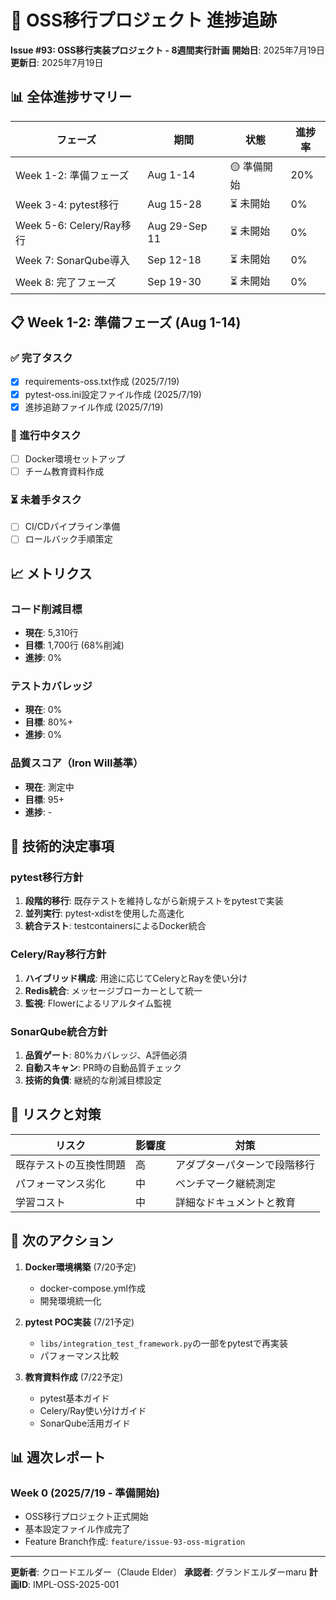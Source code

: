 # 🚀 OSS移行プロジェクト 進捗追跡
**Issue #93: OSS移行実装プロジェクト - 8週間実行計画**
**開始日**: 2025年7月19日
**更新日**: 2025年7月19日

## 📊 全体進捗サマリー

| フェーズ | 期間 | 状態 | 進捗率 |
|---------|------|------|--------|
| Week 1-2: 準備フェーズ | Aug 1-14 | 🟡 準備開始 | 20% |
| Week 3-4: pytest移行 | Aug 15-28 | ⏳ 未開始 | 0% |
| Week 5-6: Celery/Ray移行 | Aug 29-Sep 11 | ⏳ 未開始 | 0% |
| Week 7: SonarQube導入 | Sep 12-18 | ⏳ 未開始 | 0% |
| Week 8: 完了フェーズ | Sep 19-30 | ⏳ 未開始 | 0% |

## 📋 Week 1-2: 準備フェーズ (Aug 1-14)

### ✅ 完了タスク
- [x] requirements-oss.txt作成 (2025/7/19)
- [x] pytest-oss.ini設定ファイル作成 (2025/7/19)
- [x] 進捗追跡ファイル作成 (2025/7/19)

### 🔄 進行中タスク
- [ ] Docker環境セットアップ
- [ ] チーム教育資料作成

### ⏳ 未着手タスク
- [ ] CI/CDパイプライン準備
- [ ] ロールバック手順策定

## 📈 メトリクス

### コード削減目標
- **現在**: 5,310行
- **目標**: 1,700行 (68%削減)
- **進捗**: 0%

### テストカバレッジ
- **現在**: 0%
- **目標**: 80%+
- **進捗**: 0%

### 品質スコア（Iron Will基準）
- **現在**: 測定中
- **目標**: 95+
- **進捗**: -

## 🔧 技術的決定事項

### pytest移行方針
1. **段階的移行**: 既存テストを維持しながら新規テストをpytestで実装
2. **並列実行**: pytest-xdistを使用した高速化
3. **統合テスト**: testcontainersによるDocker統合

### Celery/Ray移行方針
1. **ハイブリッド構成**: 用途に応じてCeleryとRayを使い分け
2. **Redis統合**: メッセージブローカーとして統一
3. **監視**: Flowerによるリアルタイム監視

### SonarQube統合方針
1. **品質ゲート**: 80%カバレッジ、A評価必須
2. **自動スキャン**: PR時の自動品質チェック
3. **技術的負債**: 継続的な削減目標設定

## 📝 リスクと対策

| リスク | 影響度 | 対策 |
|--------|--------|------|
| 既存テストの互換性問題 | 高 | アダプターパターンで段階移行 |
| パフォーマンス劣化 | 中 | ベンチマーク継続測定 |
| 学習コスト | 中 | 詳細なドキュメントと教育 |

## 🎯 次のアクション

1. **Docker環境構築** (7/20予定)
   - docker-compose.yml作成
   - 開発環境統一化

2. **pytest POC実装** (7/21予定)
   - `libs/integration_test_framework.py`の一部をpytestで再実装
   - パフォーマンス比較

3. **教育資料作成** (7/22予定)
   - pytest基本ガイド
   - Celery/Ray使い分けガイド
   - SonarQube活用ガイド

## 📊 週次レポート

### Week 0 (2025/7/19 - 準備開始)
- OSS移行プロジェクト正式開始
- 基本設定ファイル作成完了
- Feature Branch作成: `feature/issue-93-oss-migration`

---
**更新者**: クロードエルダー（Claude Elder）
**承認者**: グランドエルダーmaru
**計画ID**: IMPL-OSS-2025-001
